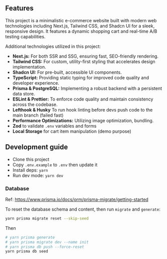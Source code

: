 ## Features

This project is a minimalistic e-commerce website built with modern web technologies including Next.js, Tailwind CSS, and Shadcn UI for a sleek, responsive design. It features a dynamic shopping cart and real-time A/B testing capabilities.

Additional technologies utilized in this project:
- **Next.js:** For both SSR and SSG, ensuring fast, SEO-friendly rendering.
- **Tailwind CSS:** For custom, utility-first styling that accelerates design implementation.
- **Shadcn UI:** For pre-built, accessible UI components.
- **TypeScript:** Providing static typing for improved code quality and developer experience.
- **Prisma & PostgreSQL:** Implementing a robust backend with a persistent data store.
- **ESLint & Prettier:** To enforce code quality and maintain consistency across the codebase.
- **Lefthook & Husky** To run hook linting before devs push code to the main branch (failed fast)
- **Performance Optimizations:** Utilizing image optimization, bundling.
- **Zod** to validate `.env` variables and forms
- **Local Storage** for cart item manipulation (demo purpose)

## Development guide

- Clone this project
- Copy `.env.example` to `.env` then update it
- Install deps: `yarn`
- Run dev mode: `yarn dev`

### Database

Ref: https://www.prisma.io/docs/orm/prisma-migrate/getting-started

To reset the database schema and content, then run `migrate` and `generate`:

```sh
yarn prisma migrate reset --skip-seed
```
Then

```sh
# yarn prisma generate
# yarn prisma migrate dev --name init
# yarn prisma db push --force-reset
yarn prisma db seed
```

